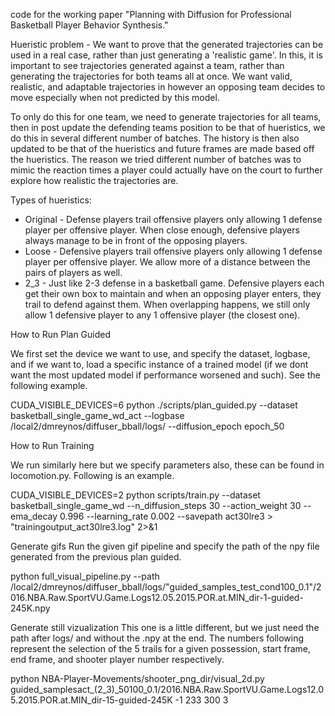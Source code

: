code for the working paper "Planning with Diffusion for Professional Basketball Player Behavior Synthesis."


Hueristic problem - We want to prove that the generated trajectories can be used in a real case, rather than just generating a 'realistic game'. In this, it is important to see trajectories generated against a team, rather than generating the trajectories for both teams all at once. We want valid, realistic, and adaptable trajectories in however an opposing team decides to move especially when not predicted by this model.



To only do this for one team, we need to generate trajectories for all teams, then in post update the defending teams position to be that of hueristics, we do this in several different number of batches. The history is then also updated to be that of the hueristics and future frames are made based off the hueristics. The reason we tried different number of batches was to mimic the reaction times a player could actually have on the court to further explore how realistic the trajectories are.


Types of hueristics:
- Original - Defense players trail offensive players only allowing 1 defense player per offensive player. When close enough, defensive players always manage to be in front of the opposing players.
- Loose - Defensive players trail offensive players only allowing 1 defense player per offensive player. We allow more of a distance between the pairs of players as well.
- 2_3 - Just like 2-3 defense in a basketball game. Defensive players each get their own box to maintain and when an opposing player enters, they trail to defend against them. When overlapping happens, we still only allow 1 defensive player to any 1 offensive player (the closest one).




How to Run Plan Guided

We first set the device we want to use, and specify the dataset, logbase, and if we want to, load a specific instance of a trained model (if we dont want the most updated model if performance worsened and such). See the following example.

CUDA_VISIBLE_DEVICES=6 python ./scripts/plan_guided.py --dataset basketball_single_game_wd_act --logbase /local2/dmreynos/diffuser_bball/logs/ --diffusion_epoch epoch_50


How to Run Training 

We run similarly here but we specify parameters also, these can be found in locomotion.py. Following is an example.

CUDA_VISIBLE_DEVICES=2 python scripts/train.py --dataset basketball_single_game_wd --n_diffusion_steps 30 --action_weight 30 --ema_decay 0.996 --learning_rate 0.002 --savepath act30lre3 > "trainingoutput_act30lre3.log" 2>&1 


Generate gifs
Run the given gif pipeline and specify the path of the npy file generated from the previous plan guided.

python full_visual_pipeline.py --path /local2/dmreynos/diffuser_bball/logs/"guided_samples_test_cond100_0.1"/2016.NBA.Raw.SportVU.Game.Logs12.05.2015.POR.at.MIN_dir-1-guided-245K.npy

Generate still vizualization
This one is a little different, but we just need the path after logs/ and without the .npy at the end. The numbers following represent the selection of the 5 trails for a given possession, start frame, end frame, and shooter player number respectively.

python NBA-Player-Movements/shooter_png_dir/visual_2d.py guided_samplesact_(2_3)_50100_0.1/2016.NBA.Raw.SportVU.Game.Logs12.05.2015.POR.at.MIN_dir-15-guided-245K -1 233 300 3
